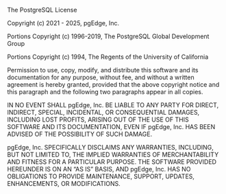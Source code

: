 The PostgreSQL License

Copyright (c) 2021 - 2025, pgEdge, Inc.

Portions Copyright (c) 1996-2019, The PostgreSQL Global Development Group

Portions Copyright (c) 1994, The Regents of the University of California

Permission to use, copy, modify, and distribute this software and its documentation for any purpose, without fee, and without a written agreement is hereby granted, provided that the above copyright notice and this paragraph and the following two paragraphs appear in all copies.

IN NO EVENT SHALL pgEdge, Inc. BE LIABLE TO ANY PARTY FOR DIRECT, INDIRECT, SPECIAL, INCIDENTAL, OR CONSEQUENTIAL DAMAGES, INCLUDING LOST PROFITS, ARISING OUT OF THE USE OF THIS SOFTWARE AND ITS DOCUMENTATION, EVEN IF pgEdge, Inc. HAS BEEN ADVISED OF THE POSSIBILITY OF SUCH DAMAGE.

pgEdge, Inc. SPECIFICALLY DISCLAIMS ANY WARRANTIES, INCLUDING, BUT NOT LIMITED TO, THE IMPLIED WARRANTIES OF MERCHANTABILITY AND FITNESS FOR A PARTICULAR PURPOSE. THE SOFTWARE PROVIDED HEREUNDER IS ON AN “AS IS” BASIS, AND pgEdge, Inc. HAS NO OBLIGATIONS TO PROVIDE MAINTENANCE, SUPPORT, UPDATES, ENHANCEMENTS, OR MODIFICATIONS.
